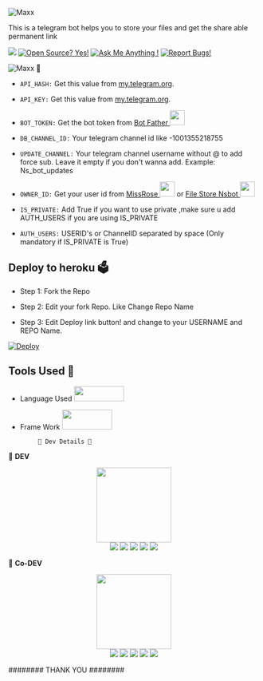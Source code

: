 
![Maxx](https://telegra.ph/file/d651c7b7943a9702f846d.png)

This is a telegram bot helps you to store your files and get the share able permanent link 

<a href="https://telegram.dog/FileStore_Nsbot"><img src="https://img.shields.io/badge/Telegram-Bot-blue.svg?logo=telegram"></a>
[![Open Source? Yes!](https://badgen.net/badge/Open%20Source%20%3F/Yes/yellow?icon=github)](https://github.com/Ns-Bots/TG-File-Store)
[![Ask Me Anything !](https://img.shields.io/badge/🤔%20Ask%20me-anything-1abc9c.svg)](https://telegram.dog/Ns_AnoNymouS)
[![Report Bugs!](https://badgen.net/badge/🐞%20Report%20/Bugs/red)](https://telegram.dog/Ns_AnoNymouS)

![Maxx](https://telegra.ph/file/033408792afc4d4f1f8f6.png) 🤖

- `API_HASH:` Get this value from [my.telegram.org](https://my.telegram.org).

- `API_KEY:` Get this value from [my.telegram.org](https://my.telegram.org).

- `BOT_TOKEN:` Get the bot token from [Bot Father <img src="https://telegra.ph/file/8d80c13110506bf1cb58e.jpg" width="30" height="30">](https://telegram.dog/BotFather)

- `DB_CHANNEL_ID:` Your telegram channel id like -1001355218755

- `UPDATE_CHANNEL:` Your telegram channel username without @ to add force sub. Leave it empty if you don't wanna add. Example: Ns_bot_updates

- `OWNER_ID:` Get your user id from [MissRose <img src="https://telegra.ph/file/0a36032bd2221c8d4209d.jpg" width="30" height="30">](https://telegram.dog/MissRose_bot) or [File Store Nsbot <img src="https://telegra.ph/file/bdd3352951be090a56590.jpg" width="30" height="30">](https://telegram.dog/FileStore_Nsbot)

- `IS_PRIVATE:` Add True if you want to use private ,make sure u add AUTH_USERS if you are using IS_PRIVATE

- `AUTH_USERS:` USERID's or ChannelID separated by space (Only mandatory if IS_PRIVATE is True)

## Deploy to heroku 🗳

- Step 1: Fork the Repo

- Step 2: Edit your fork Repo. Like Change Repo Name

- Step 3: Edit Deploy link button! and change to your USERNAME and REPO Name.


[![Deploy](https://www.herokucdn.com/deploy/button.svg)](https://heroku.com/deploy?template=https://github.com/Pranav181Hwi/TG-File-Store)

## Tools Used 🧰
- Language Used [<img src="https://telegra.ph/file/960ed8709acaf8c68b894.jpg" width="100" height="30">](https://www.python.org/)
- Frame Work [<img src="https://telegra.ph/file/804f06d1590f7619a63ed.jpg" width="100" height="40">](https://github.com/pyrogram/pyrogram)

           👲 Dev Details 👲

👲 <b>DEV</b>

<p align="middle">
<img src="https://telegra.ph/file/2a3eab01d1201f40b3ffc.jpg" width="150" height="150"><br>
<img src="https://badgen.net/badge/Name/Anonymous/FF33FF?icon=awesome&labelColor=0080FF"></a>
<img src="https://badgen.net/badge/Skills/python/purple?icon=terminal&labelColor=red"></a>
<a href="https://telegram.dog/Ns_Anonymous"><img src="https://img.shields.io/badge/Telegram-Bot-blue.svg?logo=telegram"></a>
<a href="https://github.com/Ns-AnoNymouS"><img src="https://badgen.net/badge/Follow%20on%20/GitHub/80FF00?icon=github&labelColor=black"></a>
<a href="https://youtube.com/channel/UC9NnqJ63aSzv457iUMM06vQ"><img src="https://img.shields.io/badge/YouTube-Channel-FF3333.svg?logo=youtube&logoColor=FF3333"></a>
<p align="left">
</p>

👲 <b>Co-DEV</b>

<p align="middle">
<img src="https://telegra.ph/file/7f6e81d4546efbea0f218.jpg" width="150" height="150"><br>
<img src="https://badgen.net/badge/Name/MaxxRider/FF33FF?icon=awesome&labelColor=0080FF"></a>
<img src="https://badgen.net/badge/Skills/python/purple?icon=terminal&labelColor=red"></a>
<a href="https://telegram.dog/MaxxRider"><img src="https://img.shields.io/badge/Telegram-Bot-blue.svg?logo=telegram"></a>
<a href="https://github.com/MaxxRider"><img src="https://badgen.net/badge/Follow%20on%20/GitHub/80FF00?icon=github&labelColor=black"></a>
<a href="https://youtu.be/TbMX6aN3GgY"><img src="https://img.shields.io/badge/YouTube-Channel-FF3333.svg?logo=youtube&logoColor=FF3333"></a>
<p align="left">
</p>


######## THANK YOU ########
